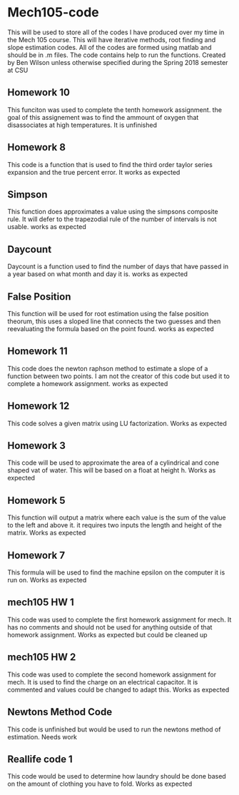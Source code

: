 # Mech105-code
This will be used to store all of the codes I have produced over my time in the Mech 105 course. This will have iterative methods, root finding and slope estimation codes. All of the codes are formed using matlab and should be in .m files. The code contains help to run the functions. Created by Ben Wilson unless otherwise specified during the Spring 2018 semester at CSU 
## Homework 10 
This funciton was used to complete the tenth homework assignment. the goal of this assignement was to find the ammount of oxygen that disassociates at high temperatures. It is unfinished
## Homework 8 
This code is a function that is used to find the third order taylor series expansion and the true percent error. It works as expected 
## Simpson
This function does approximates a value using the simpsons composite rule. It will defer to the trapezodial rule of the number of intervals is not usable. works as expected 
## Daycount
Daycount is a function used to find the number of days that have passed in a year based on what month and day it is. works as expected 
## False Position
This function will be used for root estimation using the false position theorum, this uses a sloped line that connects the two guesses and then reevaluating the formula based on the point found. works as expected 
## Homework 11
This code does the newton raphson method to estimate a slope of a function between two points. I am not the creator of this code but used it to complete a homework assignment. works as expected 
## Homework 12 
This code solves a given matrix using LU factorization. Works as expected 
## Homework 3 
This code will be used to approximate the area of a cylindrical and cone shaped vat of water. This will be based on a float at height h. Works as expected 
## Homework 5
This function will output a matrix where each value is the sum of the value to the left and above it. it requires two inputs the length and height of the matrix. Works as expected 
## Homework 7
This formula will be used to find the machine epsilon on the computer it is run on. Works as expected 
## mech105 HW 1 
This code was used to complete the first homework assignment for mech. It has no comments and should not be used for anything outside of that homework assignment. Works as expected but could be cleaned up
## mech105 HW 2 
This code was used to complete the second homework assignment for mech. It is used to find the charge on an electrical capacitor. It is commented and values could be changed to adapt this. Works as expected 
## Newtons  Method Code
This code is unfinished but would be used to run the newtons method of estimation. Needs work
## Reallife code 1 
This code would be used to determine how laundry should be done based on the amount of clothing you  have to fold. Works as expected 
